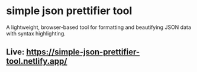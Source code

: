 # simple json prettifier tool
A lightweight, browser-based tool for formatting and beautifying JSON data with syntax highlighting.

## Live: https://simple-json-prettifier-tool.netlify.app/